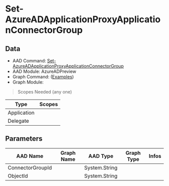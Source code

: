 # Set-AzureADApplicationProxyApplicationConnectorGroup

> 

## Data

+ AAD Command: [Set-AzureADApplicationProxyApplicationConnectorGroup](https://docs.microsoft.com/en-us/powershell/module/AzureADPreview/Set-AzureADApplicationProxyApplicationConnectorGroup)
+ AAD Module: AzureADPreview
+ Graph Command: []() ([Examples](https://github.com/orgs/msgraph/discussions?discussions_q=))
+ Graph Module: 

> Scopes Needed (any one)

|Type|Scopes|
|---|---|
|Application||
|Delegate||

## Parameters

|AAD Name|Graph Name|AAD Type|Graph Type|Infos|
|---|---|---|---|---|
|ConnectorGroupId||System.String|||
|ObjectId||System.String|||

